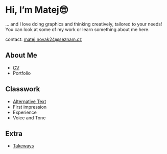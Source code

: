 # Hi, I’m Matej😎

… and I love doing graphics and thinking creatively, tailored to your needs! You can look at some of my work or learn something about me here.

contact: matej.novak24@seznam.cz

## About Me

- [CV](001-CV)
- Portfolio

## Classwork

- [Alternative Text](01-alternative-text)
- First impression
- Experience
- Voice and Tone

## Extra

- [Takeways](takeaways)
